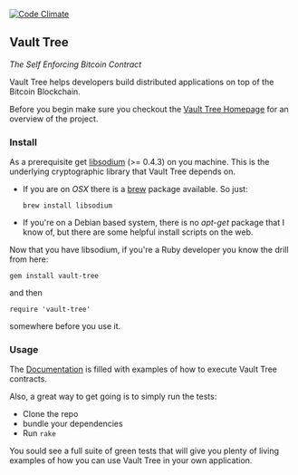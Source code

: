 [![Code Climate](https://codeclimate.com/github/VaultTree/vault-tree.png)](https://codeclimate.com/github/VaultTree/vault-tree)

## Vault Tree

_The Self Enforcing Bitcoin Contract_

Vault Tree helps developers build distributed applications on top of the Bitcoin Blockchain.

Before you begin make sure you checkout the [Vault Tree Homepage] for an overview of the project.

[Vault Tree Homepage]: http://vault-tree.org

### Install

As a prerequisite get [libsodium] (>= 0.4.3) on you machine. This is the underlying cryptographic library that Vault Tree depends on.

[libsodium]: https://github.com/jedisct1/libsodium

* If you are on _OSX_ there is a [brew] package available. So just:

  ```
  brew install libsodium
  ```

[brew]: http://brew.sh/

* If you're on a Debian based system, there is no _apt-get_ package that I know of, but there
  are some helpful install scripts on the web.

Now that you have libsodium, if you're a Ruby developer you know the drill from here:

```
gem install vault-tree
```

and then

```
require 'vault-tree'
```

somewhere before you use it.

### Usage

The [Documentation] is filled with examples of how to execute Vault Tree contracts.

Also, a great way to get going is to simply run the tests:

* Clone the repo
* bundle your dependencies
* Run `rake`

You sould see a full suite of green tests that will give you plenty of living
examples of how you can use Vault Tree in your own application.

[Documentation]: https://www.relishapp.com/vault-tree/vault-tree/docs
